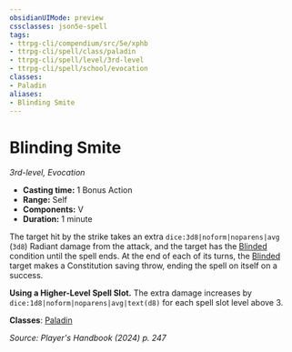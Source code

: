 ```yaml
---
obsidianUIMode: preview
cssclasses: json5e-spell
tags:
- ttrpg-cli/compendium/src/5e/xphb
- ttrpg-cli/spell/class/paladin
- ttrpg-cli/spell/level/3rd-level
- ttrpg-cli/spell/school/evocation
classes:
- Paladin
aliases:
- Blinding Smite
---
```

# Blinding Smite
*3rd-level, Evocation*  


- **Casting time:** 1 Bonus Action
- **Range:** Self
- **Components:** V
- **Duration:** 1 minute

The target hit by the strike takes an extra `dice:3d8|noform|noparens|avg` (`3d8`) Radiant damage from the attack, and the target has the [Blinded](/3-Mechanics/CLI/conditions.md#Blinded) condition until the spell ends. At the end of each of its turns, the [Blinded](/3-Mechanics/CLI/conditions.md#Blinded) target makes a Constitution saving throw, ending the spell on itself on a success.

**Using a Higher-Level Spell Slot.** The extra damage increases by `dice:1d8|noform|noparens|avg|text(d8)` for each spell slot level above 3.

**Classes**: [Paladin](/3-Mechanics/CLI/lists/list-spells-classes-paladin.md)

*Source: Player's Handbook (2024) p. 247*